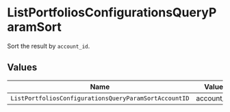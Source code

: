 # ListPortfoliosConfigurationsQueryParamSort

Sort the result by `account_id`.


## Values

| Name                                                  | Value                                                 |
| ----------------------------------------------------- | ----------------------------------------------------- |
| `ListPortfoliosConfigurationsQueryParamSortAccountID` | account_id                                            |